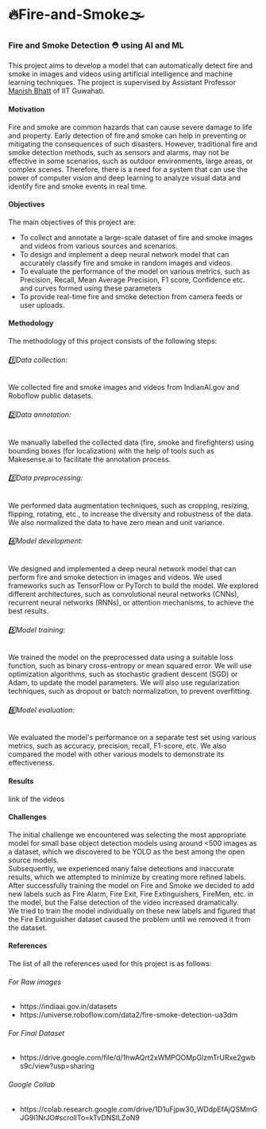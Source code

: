 # 🔥Fire-and-Smoke🌫️
<h3>Fire and Smoke Detection ⛑️ using AI and ML</h3>
This project aims to develop a model that can automatically detect fire and smoke in images and videos using artificial intelligence and machine learning techniques. The project is supervised by Assistant Professor <a href="https://www.iitg.ac.in/iitg_faculty_details?name=Manish-Bhatt&fac=T1kyemJyQ0pPN1I3blVENllFWjQ5dz09">Manish Bhatt</a> of IIT Guwahati.

<h4>Motivation</h4>
Fire and smoke are common hazards that can cause severe damage to life and property. Early detection of fire and smoke can help in preventing or mitigating the consequences of such disasters. However, traditional fire and smoke detection methods, such as sensors and alarms, may not be effective in some scenarios, such as outdoor environments, large areas, or complex scenes. Therefore, there is a need for a system that can use the power of computer vision and deep learning to analyze visual data and identify fire and smoke events in real time.

<h4>Objectives</h4>
The main objectives of this project are:
<ul>
<li>To collect and annotate a large-scale dataset of fire and smoke images and videos from various sources and scenarios.</li>
<li>To design and implement a deep neural network model that can accurately classify fire and smoke in random images and videos.</li>
<li>To evaluate the performance of the model on various metrics, such as Precision, Recall, Mean Average Precision, F1 score, Confidence etc. and curves formed using these parameters</li>
<li>To provide real-time fire and smoke detection from camera feeds or user uploads.</li>
</ul>

<h4>Methodology</h4>
The methodology of this project consists of the following steps:

<h6>1️⃣Data collection:</h6> We collected fire and smoke images and videos from IndianAI.gov and Roboflow public datasets.

<h6>2️⃣Data annotation:</h6> We manually labelled the collected data (fire, smoke and firefighters) using bounding boxes (for localization) with the help of tools such as Makesense.ai to facilitate the annotation process.

<h6>3️⃣Data preprocessing:</h6> We performed data augmentation techniques, such as cropping, resizing, flipping, rotating, etc., to increase the diversity and robustness of the data. We also normalized the data to have zero mean and unit variance.

<h6>4️⃣Model development:</h6> We designed and implemented a deep neural network model that can perform fire and smoke detection in images and videos. We used frameworks such as TensorFlow or PyTorch to build the model. We explored different architectures, such as convolutional neural networks (CNNs), recurrent neural networks (RNNs), or attention mechanisms, to achieve the best results.

<h6>5️⃣Model training:</h6> We trained the model on the preprocessed data using a suitable loss function, such as binary cross-entropy or mean squared error. We will use optimization algorithms, such as stochastic gradient descent (SGD) or Adam, to update the model parameters. We will also use regularization techniques, such as dropout or batch normalization, to prevent overfitting.

<h6>6️⃣Model evaluation:</h6> We evaluated the model's performance on a separate test set using various metrics, such as accuracy, precision, recall, F1-score, etc. We also compared the model with other various models to demonstrate its effectiveness.

<h4>Results</h4>
link of the videos 

<h4>Challenges</h4>

The initial challenge we encountered was selecting the most appropriate model for small base object detection models using around <500 images as a dataset, which we discovered to be YOLO as the best among the open source models.
<br>
Subsequently, we experienced many false detections and inaccurate results, which we attempted to minimize by creating more refined labels. After successfully training the model on Fire and Smoke we decided to add new labels such as Fire Alarm, Fire Exit, Fire Extinguishers, FireMen, etc. in the model, but the False detection of the video increased dramatically. 
<br>
We tried to train the model individually on these new labels and figured that the Fire Extinguisher dataset caused the problem until we removed it from the dataset.


<h4>References</h4>
The list of all the references used for this project is as follows:
<h6>For Raw images</h6>
<ul>
  <li>https://indiaai.gov.in/datasets</li>
   <li>https://universe.roboflow.com/data2/fire-smoke-detection-ua3dm</li>
</ul>
<h6>For Final Dataset</h6>
<ul>
  <li>
    https://drive.google.com/file/d/1hwAQrt2xWMPOOMpGlzmTrURxe2gwbs9c/view?usp=sharing
  </li>
</ul>
<h6>Google Collab</h6>
<ul>
  <li>https://colab.research.google.com/drive/1D1uFjpw30_WDdpEfAjQSMmGJG9i1NrJO#scrollTo=kTvDNSILZoN9</li>
</ul>

